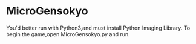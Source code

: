 # MicroGensokyo

You'd better run with Python3,and must install Python Imaging Library.
To begin the game,open MicroGensokyo.py and run.
